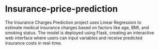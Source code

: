 # Insurance-price-prediction

The Insurance Charges Prediction project uses Linear Regression to estimate medical insurance charges based on factors like age, BMI, and smoking status. The model is deployed using Flask, creating an interactive web interface where users can input variables and receive predicted insurance costs in real-time.
